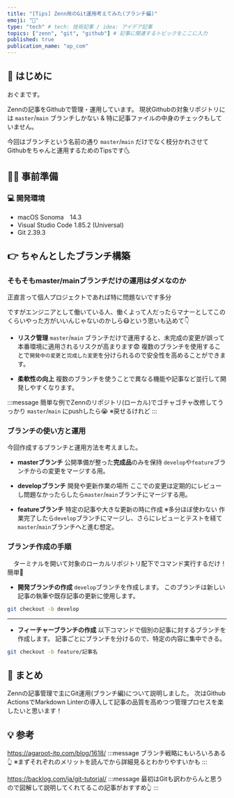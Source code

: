 ```yaml
---
title: "[Tips] Zenn用のGit運用考えてみた(ブランチ編)"
emoji: "💆"
type: "tech" # tech: 技術記事 / idea: アイデア記事
topics: ["zenn", "git", "github"] # 記事に関連するトピックをここに入力
published: true
publication_name: "ap_com"
---
```


## 🌟 はじめに

おぐまです。

Zennの記事をGithubで管理・運用しています。
現状Githubの対象リポジトリには `master`/`main` ブランチしかない & 特に記事ファイルの中身のチェックもしていません。

今回はブランチという名前の通り  `master`/`main` だけでなく枝分かれさせてGithubをちゃんと運用するためのTipsです🌜

## 👷‍♂️ 事前準備

### 💻 開発環境

- macOS Sonoma　14.3
- Visual Studio Code 1.85.2 (Universal)
- Git 2.39.3

## 👉 ちゃんとしたブランチ構築

### そもそもmaster/mainブランチだけの運用はダメなのか

  正直言って個人プロジェクトであれば特に問題ないです多分
  
  ですがエンジニアとして働いている人、働くよって人だったらマナーとしてこのくらいやった方がいいんじゃないのかしら😷という思いも込めて👇

  - **リスク管理**
  `master`/`main` ブランチだけで運用すると、未完成の変更が誤って本番環境に適用されるリスクが高まります😨
  複数のブランチを使用することで`開発中の変更`と`完成した変更`を分けられるので安全性を高めることができます。

  - **柔軟性の向上**
    複数のブランチを使うことで異なる機能や記事など並行して開発しやすくなります。

  :::message
  簡単な例でZennのリポジトリ(ローカル)でゴチャゴチャ改修してうっかり `master`/`main` にpushしたら😭 ※戻せるけれど
  :::

### ブランチの使い方と運用

  今回作成するブランチと運用方法を考えました。

   - **masterブランチ**
    公開準備が整った**完成品**のみを保持
    `develop`や`feature`ブランチからの変更をマージする用。

   - **developブランチ**
    開発や更新作業の場所
    ここでの変更は定期的にレビューし問題なかったらしたら`master`/`main`ブランチにマージする用。

   - **featureブランチ**
    特定の記事や大きな更新の時に作成 ※多分ほぼ使わない
    作業完了したら`develop`ブランチにマージし、さらにレビューとテストを経て`master`/`main`ブランチへと進む想定。


### ブランチ作成の手順

　ターミナルを開いて対象のローカルリポジトリ配下でコマンド実行するだけ！簡単🕺

   - **開発ブランチの作成**
    `develop`ブランチを作成します。
    このブランチは新しい記事の執筆や既存記事の更新に使用します。

```bash
git checkout -b develop
```
****
   - **フィーチャーブランチの作成**
    以下コマンドで個別の記事に対するブランチを作成します。
    記事ごとにブランチを分けるので、特定の内容に集中できる。

```bash
git checkout -b feature/記事名
```

## 🎉 まとめ
Zennの記事管理で主にGit運用(ブランチ編)について説明しました。
次はGithub ActionsでMarkdown Linterの導入して記事の品質を高めつつ管理プロセスを楽したいと思います！

## 💡 参考
https://agaroot-itp.com/blog/1618/
:::message
ブランチ戦略にもいろいろある👆
※まずそれぞれのメリットを読んでから詳細見るとわかりやすいかも
:::

https://backlog.com/ja/git-tutorial/
:::message
最初はGitも訳わからんと思うので図解して説明してくれてるこの記事がおすすめ👆
:::